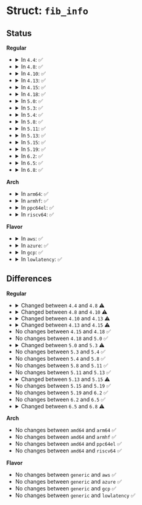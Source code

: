 # Struct: <code>fib_info</code>

## Status
<b>Regular</b>
<ul>
<li>
<details>
<summary>In <code>4.4</code>: ✅</summary>

```c
struct fib_info {
    struct hlist_node fib_hash;
    struct hlist_node fib_lhash;
    struct net *fib_net;
    int fib_treeref;
    atomic_t fib_clntref;
    unsigned int fib_flags;
    unsigned char fib_dead;
    unsigned char fib_protocol;
    unsigned char fib_scope;
    unsigned char fib_type;
    __be32 fib_prefsrc;
    u32 fib_priority;
    u32 *fib_metrics;
    int fib_nhs;
    int fib_weight;
    struct callback_head rcu;
    struct fib_nh fib_nh[0];
};
```
</details>
</li>
<li>
<details>
<summary>In <code>4.8</code>: ✅</summary>

```c
struct fib_info {
    struct hlist_node fib_hash;
    struct hlist_node fib_lhash;
    struct net *fib_net;
    int fib_treeref;
    atomic_t fib_clntref;
    unsigned int fib_flags;
    unsigned char fib_dead;
    unsigned char fib_protocol;
    unsigned char fib_scope;
    unsigned char fib_type;
    __be32 fib_prefsrc;
    u32 fib_tb_id;
    u32 fib_priority;
    u32 *fib_metrics;
    int fib_nhs;
    int fib_weight;
    struct callback_head rcu;
    struct fib_nh fib_nh[0];
};
```
</details>
</li>
<li>
<details>
<summary>In <code>4.10</code>: ✅</summary>

```c
struct fib_info {
    struct hlist_node fib_hash;
    struct hlist_node fib_lhash;
    struct net *fib_net;
    int fib_treeref;
    atomic_t fib_clntref;
    unsigned int fib_flags;
    unsigned char fib_dead;
    unsigned char fib_protocol;
    unsigned char fib_scope;
    unsigned char fib_type;
    __be32 fib_prefsrc;
    u32 fib_tb_id;
    u32 fib_priority;
    u32 *fib_metrics;
    int fib_nhs;
    int fib_weight;
    unsigned int fib_offload_cnt;
    struct callback_head rcu;
    struct fib_nh fib_nh[0];
};
```
</details>
</li>
<li>
<details>
<summary>In <code>4.13</code>: ✅</summary>

```c
struct fib_info {
    struct hlist_node fib_hash;
    struct hlist_node fib_lhash;
    struct net *fib_net;
    int fib_treeref;
    refcount_t fib_clntref;
    unsigned int fib_flags;
    unsigned char fib_dead;
    unsigned char fib_protocol;
    unsigned char fib_scope;
    unsigned char fib_type;
    __be32 fib_prefsrc;
    u32 fib_tb_id;
    u32 fib_priority;
    struct dst_metrics *fib_metrics;
    int fib_nhs;
    int fib_weight;
    unsigned int fib_offload_cnt;
    struct callback_head rcu;
    struct fib_nh fib_nh[0];
};
```
</details>
</li>
<li>
<details>
<summary>In <code>4.15</code>: ✅</summary>

```c
struct fib_info {
    struct hlist_node fib_hash;
    struct hlist_node fib_lhash;
    struct net *fib_net;
    int fib_treeref;
    refcount_t fib_clntref;
    unsigned int fib_flags;
    unsigned char fib_dead;
    unsigned char fib_protocol;
    unsigned char fib_scope;
    unsigned char fib_type;
    __be32 fib_prefsrc;
    u32 fib_tb_id;
    u32 fib_priority;
    struct dst_metrics *fib_metrics;
    int fib_nhs;
    struct callback_head rcu;
    struct fib_nh fib_nh[0];
};
```
</details>
</li>
<li>
<details>
<summary>In <code>4.18</code>: ✅</summary>

```c
struct fib_info {
    struct hlist_node fib_hash;
    struct hlist_node fib_lhash;
    struct net *fib_net;
    int fib_treeref;
    refcount_t fib_clntref;
    unsigned int fib_flags;
    unsigned char fib_dead;
    unsigned char fib_protocol;
    unsigned char fib_scope;
    unsigned char fib_type;
    __be32 fib_prefsrc;
    u32 fib_tb_id;
    u32 fib_priority;
    struct dst_metrics *fib_metrics;
    int fib_nhs;
    struct callback_head rcu;
    struct fib_nh fib_nh[0];
};
```
</details>
</li>
<li>
<details>
<summary>In <code>5.0</code>: ✅</summary>

```c
struct fib_info {
    struct hlist_node fib_hash;
    struct hlist_node fib_lhash;
    struct net *fib_net;
    int fib_treeref;
    refcount_t fib_clntref;
    unsigned int fib_flags;
    unsigned char fib_dead;
    unsigned char fib_protocol;
    unsigned char fib_scope;
    unsigned char fib_type;
    __be32 fib_prefsrc;
    u32 fib_tb_id;
    u32 fib_priority;
    struct dst_metrics *fib_metrics;
    int fib_nhs;
    struct callback_head rcu;
    struct fib_nh fib_nh[0];
};
```
</details>
</li>
<li>
<details>
<summary>In <code>5.3</code>: ✅</summary>

```c
struct fib_info {
    struct hlist_node fib_hash;
    struct hlist_node fib_lhash;
    struct list_head nh_list;
    struct net *fib_net;
    int fib_treeref;
    refcount_t fib_clntref;
    unsigned int fib_flags;
    unsigned char fib_dead;
    unsigned char fib_protocol;
    unsigned char fib_scope;
    unsigned char fib_type;
    __be32 fib_prefsrc;
    u32 fib_tb_id;
    u32 fib_priority;
    struct dst_metrics *fib_metrics;
    int fib_nhs;
    bool fib_nh_is_v6;
    bool nh_updated;
    struct nexthop *nh;
    struct callback_head rcu;
    struct fib_nh fib_nh[0];
};
```
</details>
</li>
<li>
<details>
<summary>In <code>5.4</code>: ✅</summary>

```c
struct fib_info {
    struct hlist_node fib_hash;
    struct hlist_node fib_lhash;
    struct list_head nh_list;
    struct net *fib_net;
    int fib_treeref;
    refcount_t fib_clntref;
    unsigned int fib_flags;
    unsigned char fib_dead;
    unsigned char fib_protocol;
    unsigned char fib_scope;
    unsigned char fib_type;
    __be32 fib_prefsrc;
    u32 fib_tb_id;
    u32 fib_priority;
    struct dst_metrics *fib_metrics;
    int fib_nhs;
    bool fib_nh_is_v6;
    bool nh_updated;
    struct nexthop *nh;
    struct callback_head rcu;
    struct fib_nh fib_nh[0];
};
```
</details>
</li>
<li>
<details>
<summary>In <code>5.8</code>: ✅</summary>

```c
struct fib_info {
    struct hlist_node fib_hash;
    struct hlist_node fib_lhash;
    struct list_head nh_list;
    struct net *fib_net;
    int fib_treeref;
    refcount_t fib_clntref;
    unsigned int fib_flags;
    unsigned char fib_dead;
    unsigned char fib_protocol;
    unsigned char fib_scope;
    unsigned char fib_type;
    __be32 fib_prefsrc;
    u32 fib_tb_id;
    u32 fib_priority;
    struct dst_metrics *fib_metrics;
    int fib_nhs;
    bool fib_nh_is_v6;
    bool nh_updated;
    struct nexthop *nh;
    struct callback_head rcu;
    struct fib_nh fib_nh[0];
};
```
</details>
</li>
<li>
<details>
<summary>In <code>5.11</code>: ✅</summary>

```c
struct fib_info {
    struct hlist_node fib_hash;
    struct hlist_node fib_lhash;
    struct list_head nh_list;
    struct net *fib_net;
    int fib_treeref;
    refcount_t fib_clntref;
    unsigned int fib_flags;
    unsigned char fib_dead;
    unsigned char fib_protocol;
    unsigned char fib_scope;
    unsigned char fib_type;
    __be32 fib_prefsrc;
    u32 fib_tb_id;
    u32 fib_priority;
    struct dst_metrics *fib_metrics;
    int fib_nhs;
    bool fib_nh_is_v6;
    bool nh_updated;
    struct nexthop *nh;
    struct callback_head rcu;
    struct fib_nh fib_nh[0];
};
```
</details>
</li>
<li>
<details>
<summary>In <code>5.13</code>: ✅</summary>

```c
struct fib_info {
    struct hlist_node fib_hash;
    struct hlist_node fib_lhash;
    struct list_head nh_list;
    struct net *fib_net;
    int fib_treeref;
    refcount_t fib_clntref;
    unsigned int fib_flags;
    unsigned char fib_dead;
    unsigned char fib_protocol;
    unsigned char fib_scope;
    unsigned char fib_type;
    __be32 fib_prefsrc;
    u32 fib_tb_id;
    u32 fib_priority;
    struct dst_metrics *fib_metrics;
    int fib_nhs;
    bool fib_nh_is_v6;
    bool nh_updated;
    struct nexthop *nh;
    struct callback_head rcu;
    struct fib_nh fib_nh[0];
};
```
</details>
</li>
<li>
<details>
<summary>In <code>5.15</code>: ✅</summary>

```c
struct fib_info {
    struct hlist_node fib_hash;
    struct hlist_node fib_lhash;
    struct list_head nh_list;
    struct net *fib_net;
    refcount_t fib_treeref;
    refcount_t fib_clntref;
    unsigned int fib_flags;
    unsigned char fib_dead;
    unsigned char fib_protocol;
    unsigned char fib_scope;
    unsigned char fib_type;
    __be32 fib_prefsrc;
    u32 fib_tb_id;
    u32 fib_priority;
    struct dst_metrics *fib_metrics;
    int fib_nhs;
    bool fib_nh_is_v6;
    bool nh_updated;
    struct nexthop *nh;
    struct callback_head rcu;
    struct fib_nh fib_nh[0];
};
```
</details>
</li>
<li>
<details>
<summary>In <code>5.19</code>: ✅</summary>

```c
struct fib_info {
    struct hlist_node fib_hash;
    struct hlist_node fib_lhash;
    struct list_head nh_list;
    struct net *fib_net;
    refcount_t fib_treeref;
    refcount_t fib_clntref;
    unsigned int fib_flags;
    unsigned char fib_dead;
    unsigned char fib_protocol;
    unsigned char fib_scope;
    unsigned char fib_type;
    __be32 fib_prefsrc;
    u32 fib_tb_id;
    u32 fib_priority;
    struct dst_metrics *fib_metrics;
    int fib_nhs;
    bool fib_nh_is_v6;
    bool nh_updated;
    struct nexthop *nh;
    struct callback_head rcu;
    struct fib_nh fib_nh[0];
};
```
</details>
</li>
<li>
<details>
<summary>In <code>6.2</code>: ✅</summary>

```c
struct fib_info {
    struct hlist_node fib_hash;
    struct hlist_node fib_lhash;
    struct list_head nh_list;
    struct net *fib_net;
    refcount_t fib_treeref;
    refcount_t fib_clntref;
    unsigned int fib_flags;
    unsigned char fib_dead;
    unsigned char fib_protocol;
    unsigned char fib_scope;
    unsigned char fib_type;
    __be32 fib_prefsrc;
    u32 fib_tb_id;
    u32 fib_priority;
    struct dst_metrics *fib_metrics;
    int fib_nhs;
    bool fib_nh_is_v6;
    bool nh_updated;
    struct nexthop *nh;
    struct callback_head rcu;
    struct fib_nh fib_nh[0];
};
```
</details>
</li>
<li>
<details>
<summary>In <code>6.5</code>: ✅</summary>

```c
struct fib_info {
    struct hlist_node fib_hash;
    struct hlist_node fib_lhash;
    struct list_head nh_list;
    struct net *fib_net;
    refcount_t fib_treeref;
    refcount_t fib_clntref;
    unsigned int fib_flags;
    unsigned char fib_dead;
    unsigned char fib_protocol;
    unsigned char fib_scope;
    unsigned char fib_type;
    __be32 fib_prefsrc;
    u32 fib_tb_id;
    u32 fib_priority;
    struct dst_metrics *fib_metrics;
    int fib_nhs;
    bool fib_nh_is_v6;
    bool nh_updated;
    struct nexthop *nh;
    struct callback_head rcu;
    struct fib_nh fib_nh[0];
};
```
</details>
</li>
<li>
<details>
<summary>In <code>6.8</code>: ✅</summary>

```c
struct fib_info {
    struct hlist_node fib_hash;
    struct hlist_node fib_lhash;
    struct list_head nh_list;
    struct net *fib_net;
    refcount_t fib_treeref;
    refcount_t fib_clntref;
    unsigned int fib_flags;
    unsigned char fib_dead;
    unsigned char fib_protocol;
    unsigned char fib_scope;
    unsigned char fib_type;
    __be32 fib_prefsrc;
    u32 fib_tb_id;
    u32 fib_priority;
    struct dst_metrics *fib_metrics;
    int fib_nhs;
    bool fib_nh_is_v6;
    bool nh_updated;
    bool pfsrc_removed;
    struct nexthop *nh;
    struct callback_head rcu;
    struct fib_nh fib_nh[0];
};
```
</details>
</li>
</ul>
<b>Arch</b>
<ul>
<li>
<details>
<summary>In <code>arm64</code>: ✅</summary>

```c
struct fib_info {
    struct hlist_node fib_hash;
    struct hlist_node fib_lhash;
    struct list_head nh_list;
    struct net *fib_net;
    int fib_treeref;
    refcount_t fib_clntref;
    unsigned int fib_flags;
    unsigned char fib_dead;
    unsigned char fib_protocol;
    unsigned char fib_scope;
    unsigned char fib_type;
    __be32 fib_prefsrc;
    u32 fib_tb_id;
    u32 fib_priority;
    struct dst_metrics *fib_metrics;
    int fib_nhs;
    bool fib_nh_is_v6;
    bool nh_updated;
    struct nexthop *nh;
    struct callback_head rcu;
    struct fib_nh fib_nh[0];
};
```
</details>
</li>
<li>
<details>
<summary>In <code>armhf</code>: ✅</summary>

```c
struct fib_info {
    struct hlist_node fib_hash;
    struct hlist_node fib_lhash;
    struct list_head nh_list;
    struct net *fib_net;
    int fib_treeref;
    refcount_t fib_clntref;
    unsigned int fib_flags;
    unsigned char fib_dead;
    unsigned char fib_protocol;
    unsigned char fib_scope;
    unsigned char fib_type;
    __be32 fib_prefsrc;
    u32 fib_tb_id;
    u32 fib_priority;
    struct dst_metrics *fib_metrics;
    int fib_nhs;
    bool fib_nh_is_v6;
    bool nh_updated;
    struct nexthop *nh;
    struct callback_head rcu;
    struct fib_nh fib_nh[0];
};
```
</details>
</li>
<li>
<details>
<summary>In <code>ppc64el</code>: ✅</summary>

```c
struct fib_info {
    struct hlist_node fib_hash;
    struct hlist_node fib_lhash;
    struct list_head nh_list;
    struct net *fib_net;
    int fib_treeref;
    refcount_t fib_clntref;
    unsigned int fib_flags;
    unsigned char fib_dead;
    unsigned char fib_protocol;
    unsigned char fib_scope;
    unsigned char fib_type;
    __be32 fib_prefsrc;
    u32 fib_tb_id;
    u32 fib_priority;
    struct dst_metrics *fib_metrics;
    int fib_nhs;
    bool fib_nh_is_v6;
    bool nh_updated;
    struct nexthop *nh;
    struct callback_head rcu;
    struct fib_nh fib_nh[0];
};
```
</details>
</li>
<li>
<details>
<summary>In <code>riscv64</code>: ✅</summary>

```c
struct fib_info {
    struct hlist_node fib_hash;
    struct hlist_node fib_lhash;
    struct list_head nh_list;
    struct net *fib_net;
    int fib_treeref;
    refcount_t fib_clntref;
    unsigned int fib_flags;
    unsigned char fib_dead;
    unsigned char fib_protocol;
    unsigned char fib_scope;
    unsigned char fib_type;
    __be32 fib_prefsrc;
    u32 fib_tb_id;
    u32 fib_priority;
    struct dst_metrics *fib_metrics;
    int fib_nhs;
    bool fib_nh_is_v6;
    bool nh_updated;
    struct nexthop *nh;
    struct callback_head rcu;
    struct fib_nh fib_nh[0];
};
```
</details>
</li>
</ul>
<b>Flavor</b>
<ul>
<li>
<details>
<summary>In <code>aws</code>: ✅</summary>

```c
struct fib_info {
    struct hlist_node fib_hash;
    struct hlist_node fib_lhash;
    struct list_head nh_list;
    struct net *fib_net;
    int fib_treeref;
    refcount_t fib_clntref;
    unsigned int fib_flags;
    unsigned char fib_dead;
    unsigned char fib_protocol;
    unsigned char fib_scope;
    unsigned char fib_type;
    __be32 fib_prefsrc;
    u32 fib_tb_id;
    u32 fib_priority;
    struct dst_metrics *fib_metrics;
    int fib_nhs;
    bool fib_nh_is_v6;
    bool nh_updated;
    struct nexthop *nh;
    struct callback_head rcu;
    struct fib_nh fib_nh[0];
};
```
</details>
</li>
<li>
<details>
<summary>In <code>azure</code>: ✅</summary>

```c
struct fib_info {
    struct hlist_node fib_hash;
    struct hlist_node fib_lhash;
    struct list_head nh_list;
    struct net *fib_net;
    int fib_treeref;
    refcount_t fib_clntref;
    unsigned int fib_flags;
    unsigned char fib_dead;
    unsigned char fib_protocol;
    unsigned char fib_scope;
    unsigned char fib_type;
    __be32 fib_prefsrc;
    u32 fib_tb_id;
    u32 fib_priority;
    struct dst_metrics *fib_metrics;
    int fib_nhs;
    bool fib_nh_is_v6;
    bool nh_updated;
    struct nexthop *nh;
    struct callback_head rcu;
    struct fib_nh fib_nh[0];
};
```
</details>
</li>
<li>
<details>
<summary>In <code>gcp</code>: ✅</summary>

```c
struct fib_info {
    struct hlist_node fib_hash;
    struct hlist_node fib_lhash;
    struct list_head nh_list;
    struct net *fib_net;
    int fib_treeref;
    refcount_t fib_clntref;
    unsigned int fib_flags;
    unsigned char fib_dead;
    unsigned char fib_protocol;
    unsigned char fib_scope;
    unsigned char fib_type;
    __be32 fib_prefsrc;
    u32 fib_tb_id;
    u32 fib_priority;
    struct dst_metrics *fib_metrics;
    int fib_nhs;
    bool fib_nh_is_v6;
    bool nh_updated;
    struct nexthop *nh;
    struct callback_head rcu;
    struct fib_nh fib_nh[0];
};
```
</details>
</li>
<li>
<details>
<summary>In <code>lowlatency</code>: ✅</summary>

```c
struct fib_info {
    struct hlist_node fib_hash;
    struct hlist_node fib_lhash;
    struct list_head nh_list;
    struct net *fib_net;
    int fib_treeref;
    refcount_t fib_clntref;
    unsigned int fib_flags;
    unsigned char fib_dead;
    unsigned char fib_protocol;
    unsigned char fib_scope;
    unsigned char fib_type;
    __be32 fib_prefsrc;
    u32 fib_tb_id;
    u32 fib_priority;
    struct dst_metrics *fib_metrics;
    int fib_nhs;
    bool fib_nh_is_v6;
    bool nh_updated;
    struct nexthop *nh;
    struct callback_head rcu;
    struct fib_nh fib_nh[0];
};
```
</details>
</li>
</ul>

## Differences
<b>Regular</b>
<ul>
<li>
<details>
<summary>Changed between <code>4.4</code> and <code>4.8</code> ⚠️</summary>
<ul>
<li>
<b>Field added. </b>
<code>u32 fib_tb_id</code>
</li>
</ul>
</details>
</li>
<li>
<details>
<summary>Changed between <code>4.8</code> and <code>4.10</code> ⚠️</summary>
<ul>
<li>
<b>Field added. </b>
<code>unsigned int fib_offload_cnt</code>
</li>
</ul>
</details>
</li>
<li>
<details>
<summary>Changed between <code>4.10</code> and <code>4.13</code> ⚠️</summary>
<ul>
<li>
<b>Field type changed. </b>
<code>atomic_t fib_clntref</code> ➡️ <code>refcount_t fib_clntref</code>
</li>
<li>
<b>Field type changed. </b>
<code>u32 *fib_metrics</code> ➡️ <code>struct dst_metrics *fib_metrics</code>
</li>
</ul>
</details>
</li>
<li>
<details>
<summary>Changed between <code>4.13</code> and <code>4.15</code> ⚠️</summary>
<ul>
<li>
<b>Field removed. </b>
<code>int fib_weight</code>
</li>
<li>
<b>Field removed. </b>
<code>unsigned int fib_offload_cnt</code>
</li>
</ul>
</details>
</li>
<li>
No changes between <code>4.15</code> and <code>4.18</code> ✅
</li>
<li>
No changes between <code>4.18</code> and <code>5.0</code> ✅
</li>
<li>
<details>
<summary>Changed between <code>5.0</code> and <code>5.3</code> ⚠️</summary>
<ul>
<li>
<b>Field added. </b>
<code>struct list_head nh_list</code>
</li>
<li>
<b>Field added. </b>
<code>bool fib_nh_is_v6</code>
</li>
<li>
<b>Field added. </b>
<code>bool nh_updated</code>
</li>
<li>
<b>Field added. </b>
<code>struct nexthop *nh</code>
</li>
</ul>
</details>
</li>
<li>
No changes between <code>5.3</code> and <code>5.4</code> ✅
</li>
<li>
No changes between <code>5.4</code> and <code>5.8</code> ✅
</li>
<li>
No changes between <code>5.8</code> and <code>5.11</code> ✅
</li>
<li>
No changes between <code>5.11</code> and <code>5.13</code> ✅
</li>
<li>
<details>
<summary>Changed between <code>5.13</code> and <code>5.15</code> ⚠️</summary>
<ul>
<li>
<b>Field type changed. </b>
<code>int fib_treeref</code> ➡️ <code>refcount_t fib_treeref</code>
</li>
</ul>
</details>
</li>
<li>
No changes between <code>5.15</code> and <code>5.19</code> ✅
</li>
<li>
No changes between <code>5.19</code> and <code>6.2</code> ✅
</li>
<li>
No changes between <code>6.2</code> and <code>6.5</code> ✅
</li>
<li>
<details>
<summary>Changed between <code>6.5</code> and <code>6.8</code> ⚠️</summary>
<ul>
<li>
<b>Field added. </b>
<code>bool pfsrc_removed</code>
</li>
</ul>
</details>
</li>
</ul>
<b>Arch</b>
<ul>
<li>
No changes between <code>amd64</code> and <code>arm64</code> ✅
</li>
<li>
No changes between <code>amd64</code> and <code>armhf</code> ✅
</li>
<li>
No changes between <code>amd64</code> and <code>ppc64el</code> ✅
</li>
<li>
No changes between <code>amd64</code> and <code>riscv64</code> ✅
</li>
</ul>
<b>Flavor</b>
<ul>
<li>
No changes between <code>generic</code> and <code>aws</code> ✅
</li>
<li>
No changes between <code>generic</code> and <code>azure</code> ✅
</li>
<li>
No changes between <code>generic</code> and <code>gcp</code> ✅
</li>
<li>
No changes between <code>generic</code> and <code>lowlatency</code> ✅
</li>
</ul>
